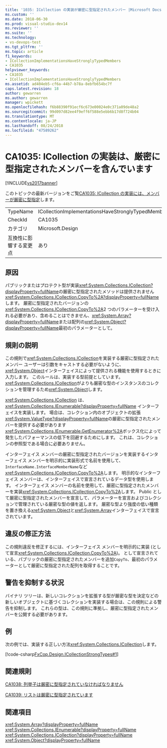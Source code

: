 ```yaml
---
title: '1035: ICollection の実装が厳密に型指定されたメンバー |Microsoft Docs'
ms.custom: ''
ms.date: 2018-06-30
ms.prod: visual-studio-dev14
ms.reviewer: ''
ms.suite: ''
ms.technology:
- vs-devops-test
ms.tgt_pltfrm: ''
ms.topic: article
f1_keywords:
- ICollectionImplementationsHaveStronglyTypedMembers
- CA1035
helpviewer_keywords:
- CA1035
- ICollectionImplementationsHaveStronglyTypedMembers
ms.assetid: ad404eb5-cf6a-44b7-b78a-8ebfb654bc7f
caps.latest.revision: 18
author: gewarren
ms.author: gewarren
manager: wpickett
ms.openlocfilehash: f6b88390f91ecf6c673e00024e0c371a09de48a2
ms.sourcegitcommit: 99d097d82ee4f9eff6f588e5ebb6b17d8f724b04
ms.translationtype: MT
ms.contentlocale: ja-JP
ms.lasthandoff: 08/24/2018
ms.locfileid: "47589262"
---
```

# <a name="ca1035-icollection-implementations-have-strongly-typed-members"></a>CA1035: ICollection の実装は、厳密に型指定されたメンバーを含んでいます
[!INCLUDE[vs2017banner](../includes/vs2017banner.md)]

このトピックの最新バージョンをご覧[CA1035: ICollection の実装には、メンバーが厳密に型指定](https://docs.microsoft.com/visualstudio/code-quality/ca1035-icollection-implementations-have-strongly-typed-members)します。

|||
|-|-|
|TypeName|ICollectionImplementationsHaveStronglyTypedMembers|
|CheckId|CA1035|
|カテゴリ|Microsoft.Design|
|互換性に影響する変更点|あり|

## <a name="cause"></a>原因
 パブリックまたはプロテクト型が実装<xref:System.Collections.ICollection?displayProperty=fullName>の厳密に型指定されたメソッドは提供されません<xref:System.Collections.ICollection.CopyTo%2A?displayProperty=fullName>します。 厳密に型指定されたバージョンの<xref:System.Collections.ICollection.CopyTo%2A>2 つのパラメーターを受け入れる必要があり、含めることはできません、<xref:System.Array?displayProperty=fullName>または配列の<xref:System.Object?displayProperty=fullName>最初のパラメーターとして。

## <a name="rule-description"></a>規則の説明
 この規則で<xref:System.Collections.ICollection>を実装する厳密に型指定されたメンバー ユーザーは引数をキャストする必要がないように、<xref:System.Object>インターフェイスによって提供される機能を使用するときに入力します。 このルールは、実装する型前提としています。<xref:System.Collections.ICollection>がよりも厳密な型のインスタンスのコレクションを管理するため<xref:System.Object>します。

 <xref:System.Collections.ICollection> は、<xref:System.Collections.IEnumerable?displayProperty=fullName> インターフェイスを実装します。 場合は、コレクション内のオブジェクトの拡張<xref:System.ValueType?displayProperty=fullName>の厳密に型指定されたメンバーを提供する必要があります<xref:System.Collections.IEnumerable.GetEnumerator%2A>ボックス化によって発生したパフォーマンスの低下を回避するためにします。 これは、コレクションの参照型である場合に必要ありません。

 インターフェイス メンバーの厳密に型指定されたバージョンを実装するインターフェイス メンバーを明示的に実装形式で名前を使用して、`InterfaceName.InterfaceMemberName`など<xref:System.Collections.ICollection.CopyTo%2A>します。 明示的なインターフェイス メンバーは、インターフェイスで宣言されているデータ型を使用します。 インターフェイス メンバーの名前を使用して、厳密に型指定されたメンバーを実装<xref:System.Collections.ICollection.CopyTo%2A>します。 Public として厳密に型指定されたメンバーを宣言して、パラメーターを宣言およびコレクションで管理されている厳密な型の値を返します。 厳密な型より強度の低い種類を置き換える<xref:System.Object>と<xref:System.Array>インターフェイスで宣言されています。

## <a name="how-to-fix-violations"></a>違反の修正方法
 この規則違反を修正するには、インターフェイス メンバーを明示的に実装 (として宣言<xref:System.Collections.ICollection.CopyTo%2A>)。 として宣言されている、パブリックの厳密に型指定されたメンバーを追加`CopyTo`、最初のパラメーターとして厳密に型指定された配列を取得することです。

## <a name="when-to-suppress-warnings"></a>警告を抑制する状況
 バイナリ ツリーは、新しいコレクションを拡張する型が厳密な型を決定などの新しいオブジェクトに基づくコレクションを実装する場合は、この規則による警告を抑制します。 これらの型は、この規則に準拠し、厳密に型指定されたメンバーを公開する必要があります。

## <a name="example"></a>例
 次の例では、実装する正しい方法<xref:System.Collections.ICollection>します。

 [!code-csharp[FxCop.Design.ICollectionStrongTypes#1](../snippets/csharp/VS_Snippets_CodeAnalysis/FxCop.Design.ICollectionStrongTypes/cs/FxCop.Design.ICollectionStrongTypes.cs#1)]

## <a name="related-rules"></a>関連規則
 [CA1038: 列挙子は厳密に型指定されていなければなりません](../code-quality/ca1038-enumerators-should-be-strongly-typed.md)

 [CA1039: リストは厳密に型指定されています](../code-quality/ca1039-lists-are-strongly-typed.md)

## <a name="see-also"></a>関連項目
 <xref:System.Array?displayProperty=fullName> <xref:System.Collections.IEnumerable?displayProperty=fullName>
 <xref:System.Collections.ICollection?displayProperty=fullName>
 <xref:System.Object?displayProperty=fullName>



